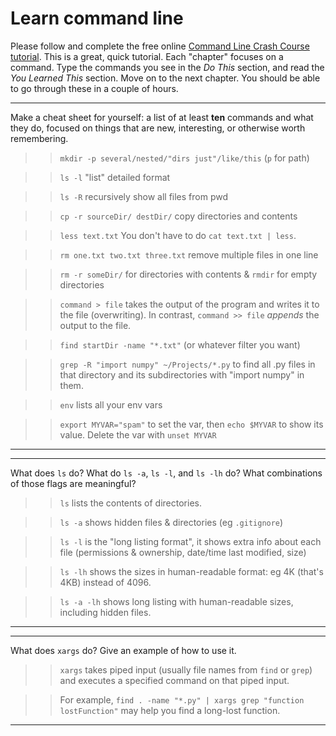 # Learn command line

Please follow and complete the free online [Command Line Crash Course
tutorial](http://cli.learncodethehardway.org/book/). This is a great,
quick tutorial. Each "chapter" focuses on a command. Type the commands
you see in the _Do This_ section, and read the _You Learned This_
section. Move on to the next chapter. You should be able to go through
these in a couple of hours.


---

Make a cheat sheet for yourself: a list of at least **ten** commands and what they do, focused on things that are new, interesting, or otherwise worth remembering.

>> `mkdir -p several/nested/"dirs just"/like/this` (`p` for path)

>> `ls -l` "list" detailed format

>> `ls -R` recursively show all files from pwd

>> `cp -r sourceDir/ destDir/` copy directories and contents

>> `less text.txt` You don't have to do `cat text.txt | less`.

>> `rm one.txt two.txt three.txt` remove multiple files in one line

>> `rm -r someDir/` for directories with contents & `rmdir` for empty directories

>> `command > file` takes the output of the program and writes it to the file (overwriting). In contrast, `command >> file` _appends_ the output to the file.

>> `find startDir -name "*.txt"` (or whatever filter you want)

>> `grep -R "import numpy" ~/Projects/*.py` to find all .py files in that directory and its subdirectories with "import numpy" in them.

>> `env` lists all your env vars

>> `export MYVAR="spam"` to set the var, then `echo $MYVAR` to show its value. Delete the var with `unset MYVAR`

---


---

What does `ls` do? What do `ls -a`, `ls -l`, and `ls -lh` do? What combinations of those flags are meaningful?

>> `ls` lists the contents of directories.

>> `ls -a` shows hidden files & directories (eg `.gitignore`)

>> `ls -l` is the "long listing format", it shows extra info about each file (permissions & ownership, date/time last modified, size)

>> `ls -lh` shows the sizes in human-readable format: eg 4K (that's 4KB) instead of 4096.

>> `ls -a -lh` shows long listing with human-readable sizes, including hidden files.

---


---

What does `xargs` do? Give an example of how to use it.

>> `xargs` takes piped input (usually file names from `find` or `grep`) and executes a specified command on that piped input.

>> For example, `find . -name "*.py" | xargs grep "function lostFunction"` may help you find a long-lost function.

---

